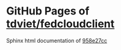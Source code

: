 GitHub Pages of [tdviet/fedcloudclient](https://github.com/tdviet/fedcloudclient.git)
===
Sphinx html documentation of [958e27cc](https://github.com/tdviet/fedcloudclient/tree/958e27ccc090d28174594f51b458122a9865b5ed)
